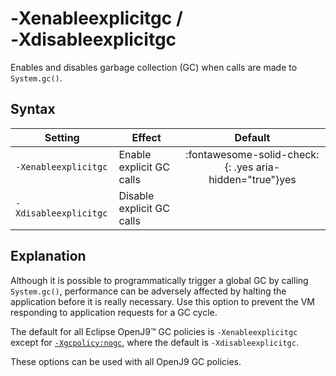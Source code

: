 <!--
* Copyright (c) 2017, 2022 IBM Corp. and others
*
* This program and the accompanying materials are made
* available under the terms of the Eclipse Public License 2.0
* which accompanies this distribution and is available at
* https://www.eclipse.org/legal/epl-2.0/ or the Apache
* License, Version 2.0 which accompanies this distribution and
* is available at https://www.apache.org/licenses/LICENSE-2.0.
*
* This Source Code may also be made available under the
* following Secondary Licenses when the conditions for such
* availability set forth in the Eclipse Public License, v. 2.0
* are satisfied: GNU General Public License, version 2 with
* the GNU Classpath Exception [1] and GNU General Public
* License, version 2 with the OpenJDK Assembly Exception [2].
*
* [1] https://www.gnu.org/software/classpath/license.html
* [2] http://openjdk.java.net/legal/assembly-exception.html
*
* SPDX-License-Identifier: EPL-2.0 OR Apache-2.0 OR GPL-2.0 WITH
* Classpath-exception-2.0 OR LicenseRef-GPL-2.0 WITH Assembly-exception
-->

# ‑Xenableexplicitgc / ‑Xdisableexplicitgc


Enables and disables garbage collection (GC) when calls are made to `System.gc()`.

## Syntax

| Setting               | Effect     | Default                                                                            |
|-----------------------|------------|:----------------------------------------------------------------------------------:|
| `-Xenableexplicitgc`  | Enable explicit GC calls  | :fontawesome-solid-check:{: .yes aria-hidden="true"}<span class="sr-only">yes</span> |
| `-Xdisableexplicitgc` | Disable explicit GC calls |                                                                                    |

## Explanation

Although it is possible to programmatically trigger a global GC by calling `System.gc()`, performance can be adversely affected by halting the application before it is really necessary. Use this option to prevent the VM responding to application requests for a GC cycle.

The default for all Eclipse OpenJ9&trade; GC policies is `-Xenableexplicitgc` except for [`-Xgcpolicy:nogc`](xgcpolicy.md#nogc), where the default is `-Xdisableexplicitgc`.

These options can be used with all OpenJ9 GC policies.

<!-- ==== END OF TOPIC ==== xenableexplicitgc.md ==== -->
<!-- ==== END OF TOPIC ==== xdisableexplicitgc.md ==== -->
